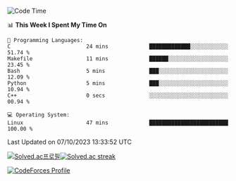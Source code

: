 
<!--START_SECTION:waka-->
![Code Time](http://img.shields.io/badge/Code%20Time-3%2C027%20hrs%209%20mins-blue)

📊 **This Week I Spent My Time On** 

```text
💬 Programming Languages: 
C                        24 mins             █████████████░░░░░░░░░░░░   51.74 % 
Makefile                 11 mins             ██████░░░░░░░░░░░░░░░░░░░   23.45 % 
Bash                     5 mins              ███░░░░░░░░░░░░░░░░░░░░░░   12.09 % 
Python                   5 mins              ███░░░░░░░░░░░░░░░░░░░░░░   10.94 % 
C++                      0 secs              ░░░░░░░░░░░░░░░░░░░░░░░░░   00.94 % 

💻 Operating System: 
Linux                    47 mins             █████████████████████████   100.00 % 
```


 Last Updated on 07/10/2023 13:33:52 UTC
<!--END_SECTION:waka-->


[![Solved.ac프로필](http://mazassumnida.wtf/api/generate_badge?boj=hckim96)](https://solved.ac/hckim96)[![Solved.ac streak](http://mazandi.herokuapp.com/api?handle=hckim96&theme=dark)](https://solved.ac/hckim96)


[![CodeForces Profile](https://cf.leed.at?id=hckim96)](https://codeforces.com/profile/hckim96)

